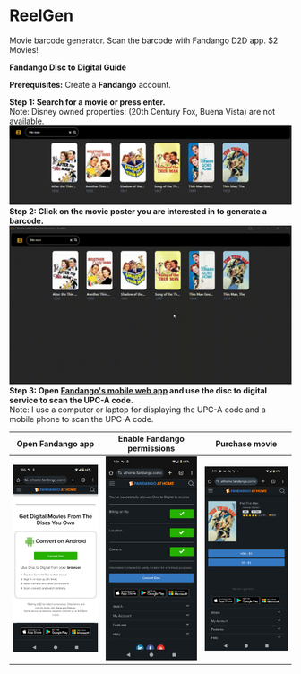 # ReelGen
Movie barcode generator. Scan the barcode with Fandango D2D app. $2 Movies!

**Fandango Disc to Digital Guide**

**Prerequisites:** Create a **Fandango** account.

**Step 1: Search for a movie or press enter.**  
Note: Disney owned properties: (20th Century Fox, Buena Vista) are not available.
![Search for a movie](assets/movies.png)
**Step 2: Click on the movie poster you are interested in to generate a barcode.**
![Generate a barcode](assets/barcode.gif)
**Step 3: Open [Fandango's mobile web app](https://www.athome.fandango.com/disc) and use the disc to digital service to scan the UPC-A code.**  
Note: I use a computer or laptop for displaying the UPC-A code and a mobile phone to scan the UPC-A code.

| Open Fandango app | Enable Fandango permissions | Purchase movie |
|---|---|---|
| ![Open Fandango web app](assets/D2D_0.png) | ![Enable Fandango permissions](assets/D2D_1.png) | ![Purchase movie](assets/D2D_2.png) |